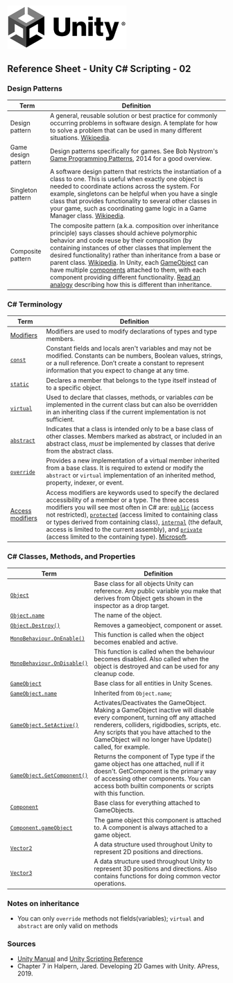 

<img width="275" src="../assets/img/logos/logo-unity-b-w.png">

## Reference Sheet - Unity C# Scripting - 02



### Design Patterns

Term | Definition
--- | ---
Design pattern | A general, reusable solution or best practice for commonly occurring problems in software design. A template for how to solve a problem that can be used in many different situations. [Wikipedia](https://en.wikipedia.org/wiki/Software_design_pattern).
Game design pattern | Design patterns specifically for games. See Bob Nystrom's [Game Programming Patterns](http://gameprogrammingpatterns.com/contents.html), 2014 for a good overview.
Singleton pattern | A software design pattern that restricts the instantiation of a class to one. This is useful when exactly one object is needed to coordinate actions across the system. For example, singletons can be helpful when you have a single class that provides functionality to several other classes in your game, such as coordinating game logic in a Game Manager class. [Wikipedia](https://en.wikipedia.org/wiki/Singleton_pattern).
Composite pattern | The composite pattern (a.k.a. composition over inheritance principle) says classes should achieve polymorphic behavior and code reuse by their composition (by containing instances of other classes that implement the desired functionality) rather than inheritance from a base or parent class. [Wikipedia](https://en.wikipedia.org/wiki/Composition_over_inheritance). In Unity, each [GameObject](https://docs.unity3d.com/ScriptReference/GameObject.html) can have multiple [components](https://docs.unity3d.com/ScriptReference/Component.html) attached to them, with each component providing different functionality. [Read an analogy](https://medium.com/humans-create-software/composition-over-inheritance-cb6f88070205) describing how this is different than inheritance.



### C# Terminology

Term | Definition
--- | ---
[Modifiers](https://docs.microsoft.com/en-us/dotnet/csharp/language-reference/keywords/modifiers) | Modifiers are used to modify declarations of types and type members.
[`const`](https://docs.microsoft.com/en-us/dotnet/csharp/language-reference/keywords/const) | Constant fields and locals aren't variables and may not be modified. Constants can be numbers, Boolean values, strings, or a null reference. Don’t create a constant to represent information that you expect to change at any time.
[`static`](https://docs.microsoft.com/en-us/dotnet/csharp/language-reference/keywords/static) |	Declares a member that belongs to the type itself instead of to a specific object.
[`virtual`](https://docs.microsoft.com/en-us/dotnet/csharp/language-reference/keywords/virtual) |	Used to declare that classes, methods, or variables *can* be implemented in the current class but can also be overridden in an inheriting class if the current implementation is not sufficient.
[`abstract`](https://docs.microsoft.com/en-us/dotnet/csharp/language-reference/keywords/abstract) | Indicates that a class is intended only to be a base class of other classes. Members marked as abstract, or included in an abstract class, *must* be implemented by classes that derive from the abstract class.
[`override`](https://docs.microsoft.com/en-us/dotnet/csharp/language-reference/keywords/override) |	Provides a new implementation of a virtual member inherited from a base class. It is required to extend or modify the `abstract` or `virtual` implementation of an inherited method, property, indexer, or event.
[Access modifiers](https://unity3d.com/learn/tutorials/topics/scripting/scope-and-access-modifiers) | Access modifiers are keywords used to specify the declared accessibility of a member or a type. The three access modifiers you will see most often in C# are: [`public`](https://docs.microsoft.com/en-us/dotnet/csharp/language-reference/keywords/public) (access not restricted), [`protected`](https://docs.microsoft.com/en-us/dotnet/csharp/language-reference/keywords/protected) (access limited to containing class or types derived from containing class), [`internal`](https://docs.microsoft.com/en-us/dotnet/csharp/language-reference/keywords/internal) (the default, access is limited to the current assembly), and [`private`](https://docs.microsoft.com/en-us/dotnet/csharp/language-reference/keywords/private) (access limited to the containing type). [Microsoft](https://docs.microsoft.com/en-us/dotnet/csharp/language-reference/keywords/access-modifiers).




### C# Classes, Methods, and Properties

Term | Definition
--- | ---
[`Object`](https://docs.unity3d.com/ScriptReference/Object.html) | Base class for all objects Unity can reference. Any public variable you make that derives from Object gets shown in the inspector as a drop target.
[`Object.name`](https://docs.unity3d.com/ScriptReference/Object-name.html) | The name of the object.
[`Object.Destroy()`](https://docs.unity3d.com/ScriptReference/Object.Destroy.html) | Removes a gameobject, component or asset.
[`MonoBehaviour.OnEnable()`](https://docs.unity3d.com/ScriptReference/MonoBehaviour.OnEnable.html) | This function is called when the object becomes enabled and active.
[`MonoBehaviour.OnDisable()`](https://docs.unity3d.com/ScriptReference/MonoBehaviour.OnDisable.html) | This function is called when the behaviour becomes disabled. Also called when the object is destroyed and can be used for any cleanup code.
[`GameObject`](https://docs.unity3d.com/ScriptReference/GameObject.html) | Base class for all entities in Unity Scenes.
[`GameObject.name`](https://docs.unity3d.com/ScriptReference/Object-name.html) | Inherited from `Object.name`;
[`GameObject.SetActive()`](https://docs.unity3d.com/ScriptReference/GameObject.SetActive.html) | Activates/Deactivates the GameObject. Making a GameObject inactive will disable every component, turning off any attached renderers, colliders, rigidbodies, scripts, etc. Any scripts that you have attached to the GameObject will no longer have Update() called, for example.
[`GameObject.GetComponent()`](https://docs.unity3d.com/ScriptReference/GameObject.GetComponent.html) | Returns the component of Type type if the game object has one attached, null if it doesn't. GetComponent is the primary way of accessing other components. You can access both builtin components or scripts with this function.
[`Component`](https://docs.unity3d.com/ScriptReference/Component.html) | Base class for everything attached to GameObjects.
[`Component.gameObject`](https://docs.unity3d.com/ScriptReference/Component-gameObject.html) | The game object this component is attached to. A component is always attached to a game object.
[`Vector2`](https://docs.unity3d.com/ScriptReference/Vector2.html) | A data structure used throughout Unity to represent 2D positions and directions.
[`Vector3`](https://docs.unity3d.com/ScriptReference/Vector3.html) | A data structure used throughout Unity to represent 3D positions and directions. Also contains functions for doing common vector operations.




### Notes on inheritance

- You can only `override` methods not fields(variables); `virtual` and `abstract` are only valid on methods



### Sources
* [Unity Manual](https://docs.unity3d.com/Manual/index.html) and [Unity Scripting Reference](https://docs.unity3d.com/ScriptReference/index.html)
* Chapter 7 in Halpern, Jared. Developing 2D Games with Unity. APress, 2019.
